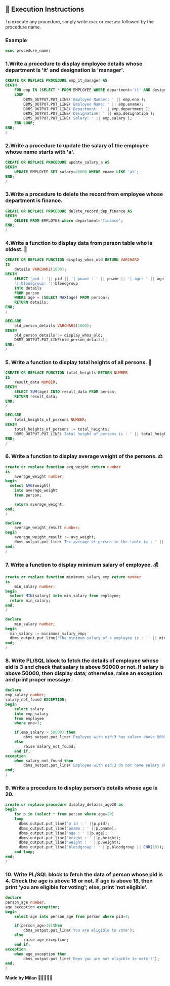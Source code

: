 ## 📝 Execution Instructions

To execute any procedure, simply write `exec` or `execute` followed by the procedure name.

### Example

```sql
exec procedure_name;
```

### 1.Write a procedure to display employee details whose department is 'it' and designation is 'manager'.

```sql
CREATE OR REPLACE PROCEDURE emp_it_manager AS
BEGIN
    FOR emp IN (SELECT * FROM EMPLOYEE WHERE department='it' AND designation='manager')
    LOOP
        DBMS_OUTPUT.PUT_LINE('Employee Number: ' || emp.eno );
        DBMS_OUTPUT.PUT_LINE('Employee Name: ' || emp.ename);
        DBMS_OUTPUT.PUT_LINE('Department: ' || emp.department );
        DBMS_OUTPUT.PUT_LINE('Designation: ' || emp.designation );
        DBMS_OUTPUT.PUT_LINE('Salary: ' || emp.salary );
    END LOOP;
END;
/
```

### 2.Write a procedure to update the salary of the employee whose name starts with 'a'.

```sql
CREATE OR REPLACE PROCEDURE update_salary_a AS
BEGIN
    UPDATE EMPLOYEE SET salary=45000 WHERE ename LIKE 'a%';
END;
/
```

### 3.Write a procedure to delete the record from employee whose department is finance.

```sql
CREATE OR REPLACE PROCEDURE delete_record_dep_finance AS
BEGIN
    DELETE FROM EMPLOYEE where department='finance';
END;
/
```

### 4.Write a function to display data from person table who is oldest. 🧓

```sql
CREATE OR REPLACE FUNCTION display_whos_old RETURN VARCHAR2
IS
    details VARCHAR2(1000);
BEGIN
    SELECT 'pid : '|| pid || '| pname : ' || pname || '| age: ' || age || '| height: '||height || '| weight: '||weight ||
    '| bloodgroup: '||bloodgroup
    INTO details
    FROM person
    WHERE age = (SELECT MAX(age) FROM person);
    RETURN details;
END;
/
```

```sql
DECLARE
    old_person_details VARCHAR2(1000);
BEGIN
    old_person_details := display_whos_old;
    DBMS_OUTPUT.PUT_LINE(old_person_details);
END;
/
```

### 5. Write a function to display total heights of all persons. 📏

```sql
CREATE OR REPLACE FUNCTION total_heights RETURN NUMBER
IS
    result_data NUMBER;
BEGIN
    SELECT SUM(age) INTO result_data FROM person;
    RETURN result_data;
END;
/
```

```sql
DECLARE
    total_heights_of_persons NUMBER;
BEGIN
    total_heights_of_persons := total_heights;
    DBMS_OUTPUT.PUT_LINE('Total height of persons is : ' || total_heights_of_persons);
END;
/
```

### 6. Write a function to display average weight of the persons. ⚖️

```sql
create or replace function avg_weight return number
is
    average_weight number;
begin
  select AVG(weight)
    into average_weight
    from person;

    return average_weight;
end;
/
```

```sql
declare
    average_weight_result number;
begin
    average_weight_result := avg_weight;
    dbms_output.put_line('The average of person in the table is : ' || average_weight_result);
end;
/
```

### 7. Write a function to display minimum salary of employee. 💰

```sql
create or replace function minimums_salary_emp return number
is
    min_salary number;
begin
  select MIN(salary) into min_salary from employee;
  return min_salary;
end;
/
```

```sql
declare
    min_salary number;
begin
  min_salary := minimums_salary_emp;
  dbms_output.put_line('The minimum salary of a employee is :  ' || min_salary);
end;
/
```

### 8. Write PL/SQL block to fetch the details of employee whose eid is 3 and check that salary is above 50000 or not. If salary is above 50000, then display data; otherwise, raise an exception and print proper message.

```sql
declare
emp_salary number;
salary_not_found EXCEPTION;
begin
    select salary
    into emp_salary
    from employee
    where eno=3;

    if(emp_salary > 50000) then
        dbms_output.put_line('Employee with eid:3 has salary above 50000');
    else
        raise salary_not_found;
    end if;
exception
    when salary_not_found then
        dbms_output.put_line('Employee with eid:3 do not have salary above 50000');
end;
/
```

### 9. Write a procedure to display person’s details whose age is 20.

```sql
create or replace procedure display_details_age20 as
begin
    for p in (select * from person where age=20)
    loop
      dbms_output.put_line('p id : ' ||p.pid);
      dbms_output.put_line('pname : ' ||p.pname);
      dbms_output.put_line('age : ' ||p.age);
      dbms_output.put_line('height : ' ||p.height);
      dbms_output.put_line('weight : ' ||p.weight);
      dbms_output.put_line('bloodgroup : ' ||p.bloodgroup || CHR(10));
    end loop;
end;
/
```

### 10. Write PL/SQL block to fetch the data of person whose pid is 4. Check the age is above 18 or not. If age is above 18, then print 'you are eligible for voting'; else, print 'not eligible'.

```sql
declare
person_age number;
age_exception exception;
begin
    select age into person_age from person where pid=4;

    if(person_age>18)then
        dbms_output.put_line('You are eligible to vote');
    else
        raise age_exception;
    end if;
exception
    when age_exception then
        dbms_output.put_line('Oops you are not eligible to vote!!');
end;
/
```

**Made by Milan** 🧑🏻‍💻🌐🚀
